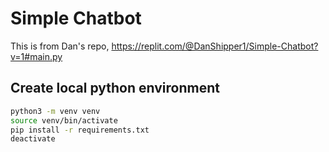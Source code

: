 # Simple Chatbot

This is from Dan's repo, https://replit.com/@DanShipper1/Simple-Chatbot?v=1#main.py

## Create local python environment

```sh
python3 -m venv venv
source venv/bin/activate
pip install -r requirements.txt
deactivate
```
